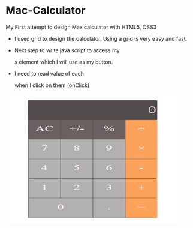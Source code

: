 <h1>Mac-Calculator </h1>

My First attempt to design Max calculator with HTML5, CSS3

- I used grid to design the calculator. Using a grid is very easy and fast.

- Next step to write java script to access my <div>s element which I will use as my button. 
- I need to read value of each <div> when I click on them (onClick)
  
  
<img src="maccalc.jpg" alt="Mac Calulator" width="460" height="345">
